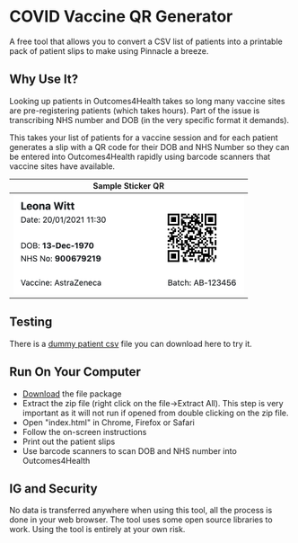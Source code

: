 
# COVID Vaccine QR Generator
A free tool that allows you to convert a CSV list of patients into a printable pack of patient slips to make using Pinnacle a breeze.

## Why Use It?
Looking up patients in Outcomes4Health takes so long many vaccine sites are pre-registering patients (which takes hours). Part of the issue is transcribing NHS number and DOB (in the very specific format it demands).

This takes your list of patients for a vaccine session and for each patient generates a slip with a QR code for their DOB and NHS Number so they can be entered into Outcomes4Health rapidly using barcode scanners that vaccine sites have available. 

| Sample Sticker QR |
| ------------- |
| ![](img/demo_sticker_v2.png?raw=true)  |

##  Testing
There is a [dummy patient csv](docs/dummy-patient-list.csv) file you can download here to try it.

## Run On Your Computer

 - [Download](COVIDVaccinePatientSlips.zip) the file package
 - Extract the zip file (right click on the file->Extract All). This step is very important as it will not run if opened from double clicking on the zip file.
 - Open "index.html" in Chrome, Firefox or Safari 
 - Follow the on-screen instructions
 - Print out the patient slips
 - Use barcode scanners to scan DOB and NHS number into Outcomes4Health

## IG and Security
No data is transferred anywhere when using this tool, all the process is done in your web browser. The tool uses some open source libraries to work. Using the tool is entirely at your own risk.
